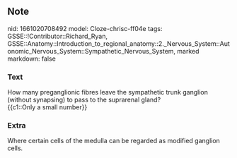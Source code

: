 ## Note
nid: 1661020708492
model: Cloze-chrisc-ff04e
tags: GSSE::!Contributor::Richard_Ryan, GSSE::Anatomy::Introduction_to_regional_anatomy::2._Nervous_System::Autonomic_Nervous_System::Sympathetic_Nervous_System, marked
markdown: false

### Text
<div class="toggle">
  How many preganglionic fibres leave the sympathetic trunk
  ganglion (without synapsing) to pass to the suprarenal gland?
</div>
<div class="toggle">
  {{c1::Only a small number}}
</div>

### Extra
<p id="e9b94444-5c2c-46dc-8a03-e457a04fcb57" class="">Where certain
cells of the medulla can be regarded as modified ganglion cells.
